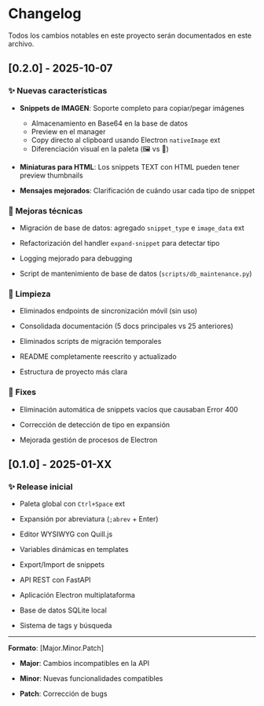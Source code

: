 # Changelog

Todos los cambios notables en este proyecto serán documentados en este archivo.

## [0.2.0] - 2025-10-07

### ✨ Nuevas características


- **Snippets de IMAGEN**: Soporte completo para copiar/pegar imágenes
  - Almacenamiento en Base64 en la base de datos
  - Preview en el manager
  - Copy directo al clipboard usando Electron `nativeImage`	ext
  - Diferenciación visual en la paleta (🖼️ vs 📝)

- **Miniaturas para HTML**: Los snippets TEXT con HTML pueden tener preview thumbnails
- **Mensajes mejorados**: Clarificación de cuándo usar cada tipo de snippet

### 🔧 Mejoras técnicas


- Migración de base de datos: agregado `snippet_type` e `image_data`	ext
- Refactorización del handler `expand-snippet` para detectar tipo

- Logging mejorado para debugging
- Script de mantenimiento de base de datos (`scripts/db_maintenance.py`)

### 🧹 Limpieza


- Eliminados endpoints de sincronización móvil (sin uso)
- Consolidada documentación (5 docs principales vs 25 anteriores)

- Eliminados scripts de migración temporales
- README completamente reescrito y actualizado

- Estructura de proyecto más clara

### 🐛 Fixes


- Eliminación automática de snippets vacíos que causaban Error 400
- Corrección de detección de tipo en expansión

- Mejorada gestión de procesos de Electron

## [0.1.0] - 2025-01-XX

### ✨ Release inicial


- Paleta global con `Ctrl+Space`	ext
- Expansión por abreviatura (`;abrev` + Enter)

- Editor WYSIWYG con Quill.js
- Variables dinámicas en templates

- Export/Import de snippets
- API REST con FastAPI

- Aplicación Electron multiplataforma
- Base de datos SQLite local

- Sistema de tags y búsqueda

---

**Formato**: [Major.Minor.Patch]

- **Major**: Cambios incompatibles en la API
- **Minor**: Nuevas funcionalidades compatibles

- **Patch**: Corrección de bugs
